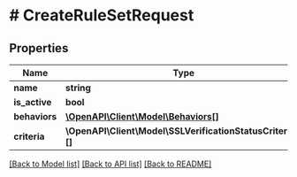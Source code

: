 # # CreateRuleSetRequest

## Properties

Name | Type | Description | Notes
------------ | ------------- | ------------- | -------------
**name** | **string** |  | [optional]
**is_active** | **bool** |  | [optional]
**behaviors** | [**\OpenAPI\Client\Model\Behaviors[]**](Behaviors.md) |  | [optional]
**criteria** | **\OpenAPI\Client\Model\SSLVerificationStatusCriteria[][]** |  | [optional]

[[Back to Model list]](../../README.md#models) [[Back to API list]](../../README.md#endpoints) [[Back to README]](../../README.md)
